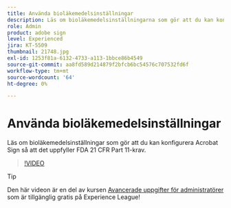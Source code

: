 ```yaml
---
title: Använda bioläkemedelsinställningar
description: Läs om bioläkemedelsinställningarna som gör att du kan konfigurera Acrobat Sign så att det uppfyller FDA 21 CFR Part 11-kraven
role: Admin
product: adobe sign
level: Experienced
jira: KT-5509
thumbnail: 21748.jpg
exl-id: 1253f81a-6132-4733-a113-1bbce86b4549
source-git-commit: aa8fd589d214879f2bfcb6bc54576c707532fd6f
workflow-type: tm+mt
source-wordcount: '64'
ht-degree: 0%

---
```


# Använda bioläkemedelsinställningar

Läs om bioläkemedelsinställningar som gör att du kan konfigurera Acrobat Sign så att det uppfyller FDA 21 CFR Part 11-krav.

>[!VIDEO](https://video.tv.adobe.com/v/21748?quality=12&learn=on&hidetitle=true)

>[!TIP]
>
>Den här videon är en del av kursen [Avancerade uppgifter för administratörer](https://experienceleague.adobe.com/?recommended=Sign-A-1-2020.1) som är tillgänglig gratis på Experience League!
